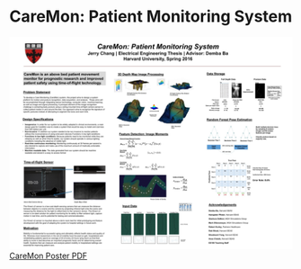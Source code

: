 CareMon: Patient Monitoring System
================

![CareMon Poster](/CareMonPoster.jpg?raw=true "CareMon Poster")
<a href="/CareMon_FinalPoster.pdf">CareMon Poster PDF</a>

